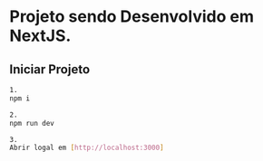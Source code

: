 # Projeto sendo Desenvolvido em NextJS.

## Iniciar Projeto
```bash
1.
npm i

2.
npm run dev

3.
Abrir logal em [http://localhost:3000]
```
